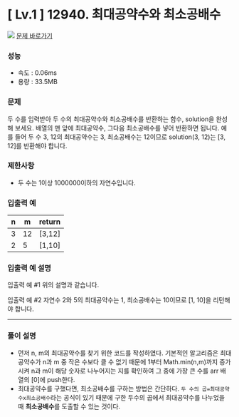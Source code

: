 # [ Lv.1 ] 12940. 최대공약수와 최소공배수

<img src="https://img.shields.io/badge/JavaScript-orange?style=flat&logo=javascript&logoColor=auto"/> [문제 바로가기](https://school.programmers.co.kr/learn/courses/30/lessons/12940)

### 성능

- 속도 : 0.06ms
- 용량 : 33.5MB

### 문제

두 수를 입력받아 두 수의 최대공약수와 최소공배수를 반환하는 함수, solution을 완성해 보세요. 배열의 맨 앞에 최대공약수, 그다음 최소공배수를 넣어 반환하면 됩니다. 예를 들어 두 수 3, 12의 최대공약수는 3, 최소공배수는 12이므로 solution(3, 12)는 [3, 12]를 반환해야 합니다.

### 제한사항

- 두 수는 1이상 1000000이하의 자연수입니다.

### 입출력 예

| n   | m   | return |
| --- | --- | ------ |
| 3   | 12  | [3,12] |
| 2   | 5   | [1,10] |

### 입출력 예 설명

입출력 예 #1
위의 설명과 같습니다.

입출력 예 #2
자연수 2와 5의 최대공약수는 1, 최소공배수는 10이므로 [1, 10]을 리턴해야 합니다.

---

### 풀이 설명

- 먼저 n, m의 최대공약수를 찾기 위한 코드를 작성하였다. 기본적인 알고리즘은 최대공약수가 n과 m 중 작은 수보다 클 수 없기 때문에 1부터 Math.min(n,m)까지 증가시켜 n과 m이 해당 숫자로 나누어지는 지를 확인하여 그 중에 가장 큰 수를 arr 배열의 [0]에 push한다.
- 최대공약수를 구했다면, 최소공배수를 구하는 방법은 간단하다. `두 수의 곱=최대공약수x최소공배수`라는 공식이 있기 때문에 구한 두수의 곱에서 최대공약수를 나누었을 때 **최소공배수**를 도출할 수 있는 것이다.
